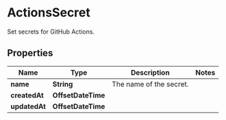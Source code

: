 

# ActionsSecret

Set secrets for GitHub Actions.

## Properties

| Name | Type | Description | Notes |
|------------ | ------------- | ------------- | -------------|
|**name** | **String** | The name of the secret. |  |
|**createdAt** | **OffsetDateTime** |  |  |
|**updatedAt** | **OffsetDateTime** |  |  |



